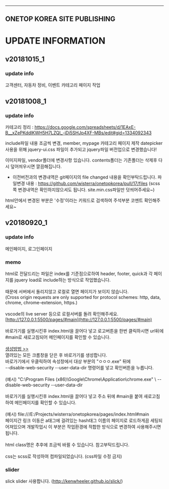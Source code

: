 ---------------------------------------------------------
ONETOP KOREA SITE PUBLISHING
---------------------------------------------------------
# UPDATE INFORMATION

## v20181015_1

### update info
고객센터, 자동차 정비, 이벤트 카테고리 페이지 작업



## v20181008_1

### update info
카테고리 정리 : https://docs.google.com/spreadsheets/d/1EAxE-B__xZePKddlKWH5H7LZQI_-jDi5SHJp4XF-MBs/edit#gid=1334092343

include파일 내용 조금씩 변경, member, mypage 카테고리 페이지 제작
datepicker사용을 위해 jquery-ui.css 파일이 추가되고 jquery파일 버전업으로 변경했습니다!

이미지파일, vendor폴더에 변경사항 있습니다.
contents폴더는 기존폴더는 삭제후 다시 덮어씌우시면 깔끔해집니다.

* 이전버전과의 변경내역은 git페이지의 file changed 내용을 확인부탁드립니다.
파일변경 내용 : https://github.com/wisterra/onetopkorea/pull/17/files
(scss쪽 변경내역은 확인하지않으셔도 됩니다. site.min.css파일만 덧씌어주세요~)

html안에서 변경된 부분은 '수정'이라는 키워드로 검색하여 주석부분 코멘트 확인해주세요~



## v20180920_1

### update info
메인페이지, 로그인페이지

### memo
html로 전달드리는 파일은 index를 기준점으로하여 header, footer, quick과 각 페이지를 jquery load로 include하는 방식으로 작업했습니다.\
\
때문에 서버에서 돌리지않고 로컬로 열면 페이지가 보이지 않습니다.\
(Cross origin requests are only supported for protocol schemes: http, data, chrome, chrome-extension, https.)\
\
vscode의 live server 등으로 로컬서버를 돌려 확인해주세요.\
[http://127.0.0.1:5500/pages/#main](http://127.0.0.1:5500/pages/#main) \
\
바로가기를 실행시킨후 index.html을 끌어다 넣고 로고버튼을 한번 클릭하시면 url뒤에 #main로 새로고침되어 메인페이지를 확인할 수 있습니다. \
\
[생성방법 >>](http://goni9071.tistory.com/entry/크롬-로컬에서-ajax-테스트하기)\
열려있는 모든 크롬창을 닫은 후 바로가기를 생성합니다.\
바로가기에서 우클릭하여 속성창에서 대상 부분의 "ㅇㅇㅇ.exe" 뒤에 \
--disable-web-security --user-data-dir 명령어를 넣고 확인버튼을 누릅니다.\
\
(예시) "C:\Program Files (x86)\Google\Chrome\Application\chrome.exe" \ --disable-web-security --user-data-dir \
\
바로가기를 실행시킨후 index.html을 끌어다 넣고 주소 뒤에 #main을 붙여 새로고침하여 메인페이지를 확인할 수 있습니다. \
\
(예시) file:///E:/Projects/wisterra/onetopkorea/pages/index.html#main
\
페이지간 링크 이동은 a태그에 걸려있는 hash태그 이름의 페이지로 로드하게끔 세팅되어져있으며 개발작업시 이 부분은 작업환경에 적합한 방식으로 변경하여 사용해주시면 됩니다.\
\
html class명은 추후에 조금씩 바뀔 수 있습니다. 참고부탁드립니다.\
\
css는 scss로 작성하여 컴파일되었습니다. (css파일 수정 금지)

### slider
slick slider 사용합니다. (http://kenwheeler.github.io/slick/)
